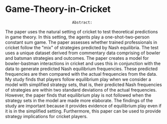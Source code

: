 # Game-Theory-in-Cricket

                                  Abstract: 

The paper uses the natural setting of cricket to test theoretical predictions in game
theory. In this setting, the agents play a one-shot-two-person constant sum game. The paper
assesses whether trained professionals in cricket follow the "mix" of strategies predicted by
Nash equilibria. The test uses a unique dataset derived from commentary data comprising of
bowler and batsman strategies and outcomes. The paper creates a model for bowler-bastman
interactions in cricket and uses this in conjunction with the data to generate predicted Nash
equilibrium frequencies. These predicted frequencies are then compared with the actual
frequencies from the data. My study finds that players follow equilibrium play when we
consider a model with simplified strategy sets, that is, their predicted Nash frequencies of
strategies are within two standard deviations of the actual frequencies. However, the paper
finds that equilibrium play is not followed when the strategy sets in the model are made
more elaborate. The findings of the study are important because it provides evidence of
equilibrium play even if it is in the simplified setting. Furthermore, this paper can be used to
provide strategy implications for cricket players.

